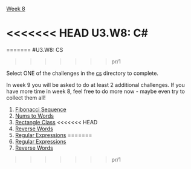 [Week 8](./)

<<<<<<< HEAD
U3.W8: C#
=====
=======
#U3.W8: CS
>>>>>>> pr/1

Select ONE of the challenges in the [cs](../cs) directory to complete.

In week 9 you will be asked to do at least 2 additional challenges. If you have more time in week 8, feel free to do more now - maybe even try to collect them all!

1. [Fibonacci Sequence](../cs/fibonacci-sequence)
2. [Nums to Words](../cs/nums-to-words)
3. [Rectangle Class](../cs/rectangle-class)
<<<<<<< HEAD
4. [Reverse Words](../cs/reverse-words)
5. [Regular Expressions](../cs/regular-expressions)
=======
4. [Regular Expressions](../cs/regular-expressions)
5. [Reverse Words](../cs/reverse-words)
>>>>>>> pr/1
